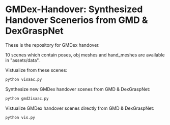 # GMDex-Handover: Synthesized Handover Scenerios from GMD & DexGraspNet

These is the repository for GMDex handover.

10 scenes which contain poses, obj meshes and hand_meshes are available in "assets/data".

Vistualize from these scenes: 
```python
python visaac.py
```

Synthesize new GMDex handover scenes from GMD & DexGraspNet:
```python
python gmd2isaac.py
```

Vistualize GMDex handover scenes directly from GMD & DexGraspNet:
```python
python vis.py
```